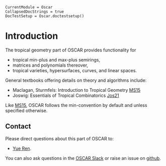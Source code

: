 ```@meta
CurrentModule = Oscar
CollapsedDocStrings = true
DocTestSetup = Oscar.doctestsetup()
```

# Introduction
The tropical geometry part of OSCAR provides functionality for
- tropical min-plus and max-plus semirings,
- matrices and polynomials thereover,
- tropical varieties, hypersurfaces, curves, and linear spaces.


General textbooks offering details on theory and algorithms include:
- Maclagan, Sturmfels: Introduction to Tropical Geometry [MS15](@cite)
- Joswig: Essentials of Tropical Combinatorics [Jos21](@cite)

Like [MS15](@cite), OSCAR follows the min-convention by default and unless specified otherwise.

## Contact
Please direct questions about this part of OSCAR to:
* [Yue Ren](https://www.yueren.de/).

You can also ask questions in the [OSCAR Slack](https://www.oscar-system.org/community/#slack) or raise an issue on [github](https://www.oscar-system.org/community/#how-to-report-issues).
